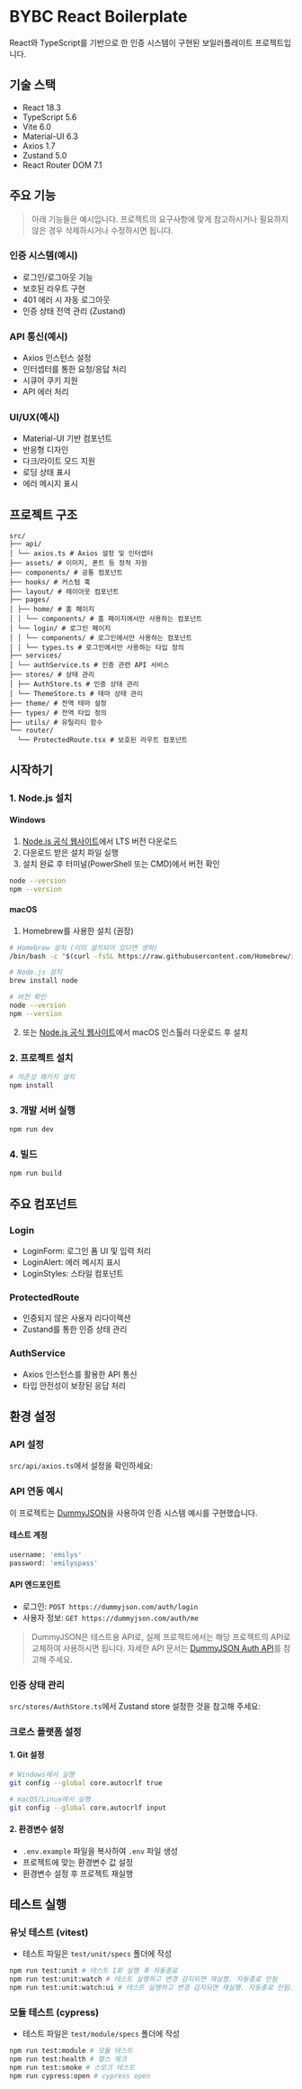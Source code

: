 # BYBC React Boilerplate

React와 TypeScript를 기반으로 한 인증 시스템이 구현된 보일러플레이트 프로젝트입니다.

## 기술 스택

- React 18.3
- TypeScript 5.6
- Vite 6.0
- Material-UI 6.3
- Axios 1.7
- Zustand 5.0
- React Router DOM 7.1

## 주요 기능

> 아래 기능들은 예시입니다. 프로젝트의 요구사항에 맞게 참고하시거나 필요하지 않은 경우 삭제하시거나 수정하시면 됩니다.

### 인증 시스템(예시)

- 로그인/로그아웃 기능
- 보호된 라우트 구현
- 401 에러 시 자동 로그아웃
- 인증 상태 전역 관리 (Zustand)

### API 통신(예시)

- Axios 인스턴스 설정
- 인터셉터를 통한 요청/응답 처리
- 시큐어 쿠키 지원
- API 에러 처리

### UI/UX(예시)

- Material-UI 기반 컴포넌트
- 반응형 디자인
- 다크/라이트 모드 지원
- 로딩 상태 표시
- 에러 메시지 표시

## 프로젝트 구조

```doc
src/
├── api/
│ └── axios.ts # Axios 설정 및 인터셉터
├── assets/ # 이미지, 폰트 등 정적 자원
├── components/ # 공통 컴포넌트
├── hooks/ # 커스텀 훅
├── layout/ # 레이아웃 컴포넌트
├── pages/
│ ├── home/ # 홈 페이지
│ │ └── components/ # 홈 페이지에서만 사용하는 컴포넌트
│ └── login/ # 로그인 페이지
│ │ └── components/ # 로그인에서만 사용하는 컴포넌트
│ │ └── types.ts # 로그인에서만 사용하는 타입 정의
├── services/
│ └── authService.ts # 인증 관련 API 서비스
├── stores/ # 상태 관리
│ ├── AuthStore.ts # 인증 상태 관리
│ └── ThemeStore.ts # 테마 상태 관리
├── theme/ # 전역 테마 설정
├── types/ # 전역 타입 정의
├── utils/ # 유틸리티 함수
└── router/
  └── ProtectedRoute.tsx # 보호된 라우트 컴포넌트
```

## 시작하기

### 1. Node.js 설치

#### Windows

1. [Node.js 공식 웹사이트](https://nodejs.org/)에서 LTS 버전 다운로드
2. 다운로드 받은 설치 파일 실행
3. 설치 완료 후 터미널(PowerShell 또는 CMD)에서 버전 확인

```bash
node --version
npm --version
```

#### macOS

1. Homebrew를 사용한 설치 (권장)

```bash
# Homebrew 설치 (이미 설치되어 있다면 생략)
/bin/bash -c "$(curl -fsSL https://raw.githubusercontent.com/Homebrew/install/HEAD/install.sh)"

# Node.js 설치
brew install node

# 버전 확인
node --version
npm --version
```

2. 또는 [Node.js 공식 웹사이트](https://nodejs.org/)에서 macOS 인스톨러 다운로드 후 설치

### 2. 프로젝트 설치

```bash
# 의존성 패키지 설치
npm install
```

### 3. 개발 서버 실행

```bash
npm run dev
```

### 4. 빌드

```bash
npm run build
```

## 주요 컴포넌트

### Login

- LoginForm: 로그인 폼 UI 및 입력 처리
- LoginAlert: 에러 메시지 표시
- LoginStyles: 스타일 컴포넌트

### ProtectedRoute

- 인증되지 않은 사용자 리다이렉션
- Zustand를 통한 인증 상태 관리

### AuthService

- Axios 인스턴스를 활용한 API 통신
- 타입 안전성이 보장된 응답 처리

## 환경 설정

### API 설정

`src/api/axios.ts`에서 설정을 확인하세요:

### API 연동 예시

이 프로젝트는 [DummyJSON](https://dummyjson.com)을 사용하여 인증 시스템 예시를 구현했습니다.

#### 테스트 계정

```bash
username: 'emilys'
password: 'emilyspass'
```

#### API 엔드포인트

- 로그인: `POST https://dummyjson.com/auth/login`
- 사용자 정보: `GET https://dummyjson.com/auth/me`

> DummyJSON은 테스트용 API로, 실제 프로젝트에서는 해당 프로젝트의 API로 교체하여 사용하시면 됩니다.
> 자세한 API 문서는 [DummyJSON Auth API](https://dummyjson.com/docs/auth)를 참고해 주세요.

### 인증 상태 관리

`src/stores/AuthStore.ts`에서 Zustand store 설정한 것을 참고해 주세요:

### 크로스 플랫폼 설정

#### 1. Git 설정

```bash
# Windows에서 실행
git config --global core.autocrlf true

# macOS/Linux에서 실행
git config --global core.autocrlf input
```

#### 2. 환경변수 설정

- `.env.example` 파일을 복사하여 `.env` 파일 생성
- 프로젝트에 맞는 환경변수 값 설정
- 환경변수 설정 후 프로젝트 재실행

## 테스트 실행

### 유닛 테스트 (vitest)

- 테스트 파일은 `test/unit/specs` 폴더에 작성

```bash
npm run test:unit # 테스트 1회 실행 후 자동종료
npm run test:unit:watch # 테스트 실행하고 변경 감지되면 재실행. 자동종료 안됨
npm run test:unit:watch:ui # 테스트 실행하고 변경 감지되면 재실행. 자동종료 안됨. 브라우저 UI 표시
```

### 모듈 테스트 (cypress)

- 테스트 파일은 `test/module/specs` 폴더에 작성

```bash
npm run test:module # 모듈 테스트
npm run test:health # 헬스 체크
npm run test:smoke # 스모크 테스트
npm run cypress:open # cypress open
```